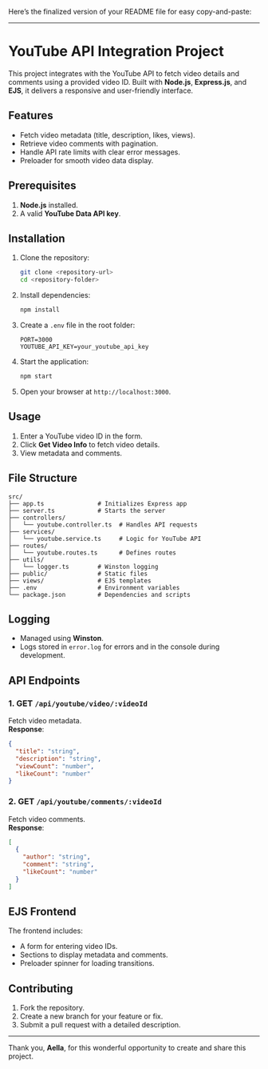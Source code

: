 Here’s the finalized version of your README file for easy copy-and-paste:

---

# YouTube API Integration Project

This project integrates with the YouTube API to fetch video details and comments using a provided video ID. Built with **Node.js**, **Express.js**, and **EJS**, it delivers a responsive and user-friendly interface.

## Features

- Fetch video metadata (title, description, likes, views).  
- Retrieve video comments with pagination.  
- Handle API rate limits with clear error messages.  
- Preloader for smooth video data display.

## Prerequisites

1. **Node.js** installed.  
2. A valid **YouTube Data API key**.

## Installation

1. Clone the repository:  
   ```bash
   git clone <repository-url>
   cd <repository-folder>
   ```
2. Install dependencies:  
   ```bash
   npm install
   ```
3. Create a `.env` file in the root folder:  
   ```env
   PORT=3000
   YOUTUBE_API_KEY=your_youtube_api_key
   ```
4. Start the application:  
   ```bash
   npm start
   ```
5. Open your browser at `http://localhost:3000`.

## Usage

1. Enter a YouTube video ID in the form.  
2. Click **Get Video Info** to fetch video details.  
3. View metadata and comments.

## File Structure

```
src/
├── app.ts               # Initializes Express app
├── server.ts            # Starts the server
├── controllers/
│   └── youtube.controller.ts  # Handles API requests
├── services/
│   └── youtube.service.ts     # Logic for YouTube API
├── routes/
│   └── youtube.routes.ts      # Defines routes
├── utils/
│   └── logger.ts        # Winston logging
├── public/              # Static files
├── views/               # EJS templates
├── .env                 # Environment variables
└── package.json         # Dependencies and scripts
```

## Logging

- Managed using **Winston**.  
- Logs stored in `error.log` for errors and in the console during development.

## API Endpoints

### 1. **GET** `/api/youtube/video/:videoId`  
Fetch video metadata.  
**Response**:  
```json
{
  "title": "string",
  "description": "string",
  "viewCount": "number",
  "likeCount": "number"
}
```

### 2. **GET** `/api/youtube/comments/:videoId`  
Fetch video comments.  
**Response**:  
```json
[
  {
    "author": "string",
    "comment": "string",
    "likeCount": "number"
  }
]
```

## EJS Frontend

The frontend includes:  

- A form for entering video IDs.  
- Sections to display metadata and comments.  
- Preloader spinner for loading transitions.

## Contributing

1. Fork the repository.  
2. Create a new branch for your feature or fix.  
3. Submit a pull request with a detailed description.  

---

Thank you, **Aella**, for this wonderful opportunity to create and share this project.
